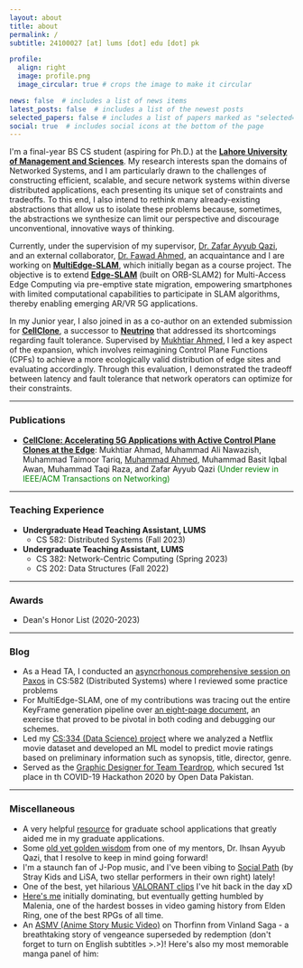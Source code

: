 ```yaml
---
layout: about
title: about
permalink: /
subtitle: 24100027 [at] lums [dot] edu [dot] pk

profile:
  align: right
  image: profile.png
  image_circular: true # crops the image to make it circular

news: false  # includes a list of news items
latest_posts: false  # includes a list of the newest posts
selected_papers: false # includes a list of papers marked as "selected={true}"
social: true  # includes social icons at the bottom of the page
---
```


I'm a final-year BS CS student (aspiring for Ph.D.) at the [**<ins>Lahore University of Management and Sciences</ins>**](https://lums.edu.pk/). My research interests span the domains of Networked Systems, and I am particularly drawn to the challenges of constructing efficient, scalable, and secure network systems within diverse distributed applications, each presenting its unique set of constraints and tradeoffs.  To this end, I also intend to rethink many already-existing abstractions that allow us to isolate these problems because, sometimes, the abstractions we synthesize can limit our perspective and discourage unconventional, innovative ways of thinking. 

Currently, under the supervision of my supervisor, [Dr. Zafar Ayyub Qazi](https://web.lums.edu.pk/~zafar/), and an external collaborator, [Dr. Fawad Ahmed](https://fawadahm.github.io/), an acquaintance and I are working on [**<ins>MultiEdge-SLAM</ins>**](https://drive.google.com/file/d/1CXw79VaWWb37qIpXT1azWWtVcRv34AQe/view), which initially began as a course project. The objective is to extend [**<ins>Edge-SLAM</ins>**](https://dl.acm.org/doi/10.1145/3561972) (built on ORB-SLAM2) for Multi-Access Edge Computing via pre-emptive state migration, empowering smartphones with limited computational capabilities to participate in SLAM algorithms, thereby enabling emerging AR/VR 5G applications. 

In my Junior year, I also joined in as a co-author on an extended submission for [**<ins>CellClone</ins>**](https://dl.acm.org/doi/10.1145/3555050.3569130), a successor to [**<ins>Neutrino</ins>**](https://dl.acm.org/doi/10.1145/3387514.3406218) that addressed its shortcomings regarding fault tolerance. Supervised by [Mukhtiar Ahmed](https://mukhtiarahmad.com/), I led a key aspect of the expansion, which involves reimagining Control Plane Functions (CPFs) to achieve a more ecologically valid distribution of edge sites and evaluating accordingly. Through this evaluation, I 
demonstrated the tradeoff between latency and fault tolerance that network operators can optimize for their constraints. 

<hr class="solid">

<section id="publications">
<h3><b>Publications</b></h3>

<ul>
  <li>
  <b><u>CellClone: Accelerating 5G Applications with Active Control Plane Clones at the Edge</u></b>: 
  Mukhtiar Ahmad, Muhammad Ali Nawazish, Muhammad Taimoor Tariq, <ins>Muhammad Ahmed</ins>, Muhammad Basit Iqbal Awan, Muhammad Taqi Raza, and Zafar Ayyub Qazi <span style="color: green;">(Under review in IEEE/ACM Transactions on Networking)</span>
  </li>
</ul>
</section>
<hr class="solid">
<section id="teaching">
<h3><b>Teaching Experience</b></h3>

<ul>
  <li>
    <b>Undergraduate Head Teaching Assistant, LUMS</b>
      <ul>
        <li> CS 582: Distributed Systems (Fall 2023) </li>
      </ul>
  </li>
  <li>
    <b>Undergraduate Teaching Assistant, LUMS</b>
      <ul>
        <li> CS 382: Network-Centric Computing (Spring 2023) </li>
        <li> CS 202: Data Structures (Fall 2022)  </li>
      </ul>
  </li>
</ul>
</section>
<hr class="solid">
<section id="awards">
<h3><b>Awards</b></h3>

<ul>
  <li>Dean's Honor List (2020-2023)</li>
</ul>
</section>
<hr class="solid">
<section id="blog">
<h3><b>Blog</b></h3>

<ul>
  <li>As a Head TA, I conducted an <a href="https://drive.google.com/file/d/19CHkVWhDBWm8XZg6Ce6USx9QkLeP62Xx/view">asyncrhonous comprehensive session on Paxos</a> in CS:582 (Distributed Systems) where I reviewed some practice problems</li>
  <li>For MultiEdge-SLAM, one of my contributions was tracing out the entire KeyFrame generation pipeline over <a href="../assets/pdf/KeyFrame_notes.pdf" target="_blank">an eight-page document</a>, an exercise that proved to be pivotal in both coding and debugging our schemes.</li>
  <li>Led my <a href="https://medium.com/@muhammadahmed3691/netflix-analyzing-and-predicting-movie-ratings-90abd40f88b4">CS:334 (Data Science) project</a> where we analyzed a Netflix movie dataset and developed an ML model to predict movie ratings based on preliminary information such as synopsis, title, director, genre. </li>
  <li>Served as the <a href="https://docs.google.com/presentation/d/1TFID9XzVrFLFrToGws5kRwKOP6-2lG3P/edit?usp=sharing&ouid=108165828665607373786&rtpof=true&sd=true">Graphic Designer for Team Teardrop</a>, which secured 1st place in th COVID-19 Hackathon 2020 by Open Data Pakistan.</li>
</ul>
</section>

<hr class="solid">

<h3><b>Miscellaneous</b></h3>

<ul>
  <li>A very helpful <a href="https://www.cs.cmu.edu/~harchol/gradschooltalk.pdf">resource</a> for graduate school applications that greatly aided me in my graduate applications.</li>
  <li>Some <a href="https://ihsan-qazi.blogspot.com/2010/08/few-pieces-of-advice-i-gave-to-my.html">old yet golden wisdom</a> from one of my mentors, Dr. Ihsan Ayyub Qazi, that I resolve to keep in mind going forward! </li>
  <li>I'm a staunch fan of J-Pop music, and I've been vibing to <a href="https://www.youtube.com/watch?v=GHcMFjmPPS0&ab_channel=StarryAya">Social Path</a> (by Stray Kids and LiSA, two stellar performers in their own right) lately!</li>
  <li>One of the best, yet hilarious <a href="https://www.youtube.com/watch?v=Vw3hbaZcn6I&ab_channel=MuhammedAhmed">VALORANT clips</a> I've hit back in the day xD</li>
  <li><a href="https://www.youtube.com/watch?v=8egHozM7ABQ&ab_channel=MuhammedAhmed">Here's me</a> initially dominating, but eventually getting humbled by Malenia, one of the hardest bosses in video gaming history from Elden Ring, one of the best RPGs of all time.
  <li>An <a href="https://www.youtube.com/watch?v=h3R650Kx5vk&t=2s&ab_channel=iiitsubasa">ASMV (Anime Story Music Video)</a> on Thorfinn from Vinland Saga - a breathtaking story of vengeance superseded by redemption (don't forget to turn on English subtitles >.>)! Here's also my most memorable manga panel of him:</li>

</ul>


